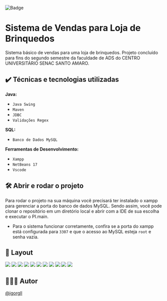 ![Badge](http://img.shields.io/static/v1?label=STATUS&message=CONCLUIDO&color=GREEN&style=for-the-badge)

# Sistema de Vendas para Loja de Brinquedos

Sistema básico de vendas para uma loja de brinquedos. Projeto concluído para fins do segundo semestre da faculdade de ADS do CENTRO UNIVERSITÁRIO SENAC SANTO AMARO. 

## ✔️ Técnicas e tecnologias utilizadas

**Java:**

-   `Java Swing`
-   `Maven`
-   `JDBC`
-   `Validações Regex`

**SQL:**

-   `Banco de Dados MySQL`

**Ferramentas de Desenvolvimento:**

-   `Xampp`
-   `NetBeans 17`
-   `Vscode`

## 🛠️ Abrir e rodar o projeto

Para rodar o projeto na sua máquina você precisará ter instalado o xampp para gerenciar a porta do banco de dados MySQL. Sendo assim, você pode clonar o repositório em um diretório local e abrir com a IDE de sua escolha e executar o PI.main.

- Para o sistema funcionar corretamente, confira se a porta do xampp está configurada para `3307` e que o acesso ao MySQL esteja `root` e senha vazia.

## 🎨 Layout

![](https://imgur.com/iGLgbYy.jpeg)
![](https://imgur.com/SCKwjUZ.jpeg)
![](https://imgur.com/aJwa6us.jpeg)
![](https://imgur.com/jCyteyT.jpeg)
![](https://imgur.com/UcEike2.jpeg)
![](https://imgur.com/ylRUSiR.jpeg)
![](https://imgur.com/fMiBLml.jpeg)
![](https://imgur.com/TwNAxWF.jpeg)
![](https://imgur.com/OJ1xv2m.jpeg)
![](https://imgur.com/ZHsaXFv.jpeg)
![](https://imgur.com/o8vMsUL.jpeg)

## 🧑🏾‍💻 Autor

[@igorgll](https://www.github.com/igorgll)
